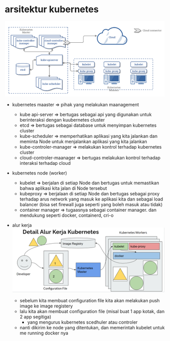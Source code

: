 # arsitektur kubernetes
![alt text](docs/images/image.png)
- kubernetes maaster => pihak yang melakukan maanagement
    - kube api-server => bertugas sebagai api yang digunakan untuk berinteraksi dengan kuubernetes cluster
    - etcd => bertugas sebagai database untuk menyimpan kubernetes cluster
    - kube-scheduler => memperhatikan aplikasi yang kita jalankan dan meminta Node untuk menjalankan aplikasi yang kita jalankan
    - kube-controler-manager => melakukan kontrol terhadap kubernetes cluster
    - cloud-controler-maanager => bertugas melakukan kontrol terhadap interaksi terhadap cloud

- kubernetes node (worker)
    - kubelet => berjalan di setiap Node dan bertugas untuk memastikan bahwa aplikasi kita jalan di Node tersebut
    - kubeproxy => berjalaan di setiap Node dan bertugas sebagai proxy terhadap arus network yang masuk ke aplikasi kita dan sebagai load balancer (bisa set firewall juga seperti yang boleh masuk atau tidak)
    - container manager => tugaasnya sebagai container manager. dan mendukung seperti docker, containerd, cri-o

- alur kerja
![alt text](docs/images/image-1.png)
    - sebelum kita membuat configuration file kita akan melakukan push image ke image registery
    - lalu kita akan membuat configuration file (misal buat 1 app kotak, dan 2 app segitiga)
        - yang mengurus kubernetes scedhuler atau controler
    - nanti dikirim ke node yang ditentukan, dan memerintah kubelet untuk me running docker nya